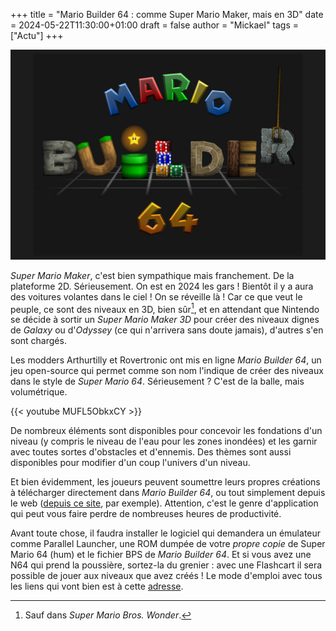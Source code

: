+++
title = "Mario Builder 64 : comme Super Mario Maker, mais en 3D"
date = 2024-05-22T11:30:00+01:00
draft = false
author = "Mickael"
tags = ["Actu"]
+++

![Mario Builder 64](Mario.jpg "")

*Super Mario Maker*, c'est bien sympathique mais franchement. De la plateforme 2D. Sérieusement. On est en 2024 les gars ! Bientôt il y a aura des voitures volantes dans le ciel ! On se réveille là ! Car ce que veut le peuple, ce sont des niveaux en 3D, bien sûr[^1], et en attendant que Nintendo se décide à sortir un *Super Mario Maker 3D* pour créer des niveaux dignes de *Galaxy* ou d'*Odyssey* (ce qui n'arrivera sans doute jamais), d'autres s'en sont chargés.

Les modders Arthurtilly et Rovertronic ont mis en ligne *Mario Builder 64*, un jeu open-source qui permet comme son nom l'indique de créer des niveaux dans le style de *Super Mario 64*. Sérieusement ? C'est de la balle, mais volumétrique. 

{{< youtube MUFL5ObkxCY >}} 

De nombreux éléments sont disponibles pour concevoir les fondations d'un niveau (y compris le niveau de l'eau pour les zones inondées) et les garnir avec toutes sortes d'obstacles et d'ennemis. Des thèmes sont aussi disponibles pour modifier d'un coup l'univers d'un niveau.

Et bien évidemment, les joueurs peuvent soumettre leurs propres créations à télécharger directement dans *Mario Builder 64*, ou tout simplement depuis le web ([depuis ce site](https://levelsharesquare.com/levels), par exemple). Attention, c'est le genre d'application qui peut vous faire perdre de nombreuses heures de productivité.

Avant toute chose, il faudra installer le logiciel qui demandera un émulateur comme Parallel Launcher, une ROM dumpée de votre *propre copie* de Super Mario 64 (hum) et le fichier BPS de *Mario Builder 64*. Et si vous avez une N64 qui prend la poussière, sortez-la du grenier : avec une Flashcart il sera possible de jouer aux niveaux que avez créés ! Le mode d'emploi avec tous les liens qui vont bien est à cette [adresse](https://rentry.co/mb64-setup-guide).

[^1]: Sauf dans *Super Mario Bros. Wonder*.